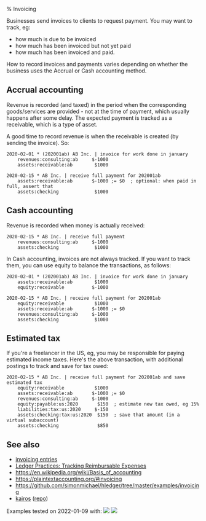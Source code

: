 % Invoicing

Businesses send invoices to clients to request payment. You may want to track, eg:

- how much is due to be invoiced
- how much has been invoiced but not yet paid
- how much has been invoiced and paid.

How to record invoices and payments varies depending on whether the business
uses the Accrual or Cash accounting method.

## Accrual accounting

Revenue is recorded (and taxed) in the period when the corresponding goods/services
are provided - not at the time of payment, which usually happens after some delay.
The expected payment is tracked as a receivable, which is a type of asset.

A good time to record revenue is when the receivable is created (by sending the invoice).
So:

```journal
2020-02-01 * (202001ab) AB Inc. | invoice for work done in january
    revenues:consulting:ab     $-1000
    assets:receivable:ab        $1000

2020-02-15 * AB Inc. | receive full payment for 202001ab
    assets:receivable:ab       $-1000 ;= $0  ; optional: when paid in full, assert that
    assets:checking             $1000
```

## Cash accounting

Revenue is recorded when money is actually received:

```journal
2020-02-15 * AB Inc. | receive full payment
    revenues:consulting:ab     $-1000
    assets:checking             $1000
```

In Cash accounting, invoices are not always tracked.
If you want to track them, you can use equity to balance the transactions, as follows:

```journal
2020-02-01 * (202001ab) AB Inc. | invoice for work done in january
    assets:receivable:ab        $1000
    equity:receivable          $-1000

2020-02-15 * AB Inc. | receive full payment for 202001ab
    equity:receivable           $1000
    assets:receivable:ab       $-1000 ;= $0
    revenues:consulting:ab     $-1000
    assets:checking             $1000
```

## Estimated tax

If you're a freelancer in the US, eg, you may be responsible for 
paying estimated income taxes. Here's the above transaction,
with additional postings to track and save for tax owed:

```journal
2020-02-15 * AB Inc. | receive full payment for 202001ab and save estimated tax
    equity:receivable           $1000
    assets:receivable:ab       $-1000 ;= $0
    revenues:consulting:ab     $-1000
    equity:payable:us:2020       $150  ; estimate new tax owed, eg 15% 
    liabilities:tax:us:2020     $-150
    assets:checking:tax:us:2020  $150  ; save that amount (in a virtual subaccount)
    assets:checking              $850
```

## See also
- [invoicing entries](https://gist.github.com/simonmichael/986a65106a9db1f8bd68)
- [Ledger Practices: Tracking Reimbursable Expenses](https://felixcrux.com/blog/ledger-practices-tracking-reimbursable-expenses)
- https://en.wikipedia.org/wiki/Basis_of_accounting
- https://plaintextaccounting.org/#invoicing
- https://github.com/simonmichael/hledger/tree/master/examples/invoicing
- [kairos](https://kairosdotapp.github.io) ([repo](https://github.com/kairosdotapp/kairos))

<!-- mockup for badges that could be added by a lint tool. These would cover all examples on the page. -->
Examples tested on 2022-01-09 with:
![](https://img.shields.io/badge/hledger-1.24.1-brightgreen.svg)
![](https://img.shields.io/badge/ledger-3.2.1-brightgreen.svg)
